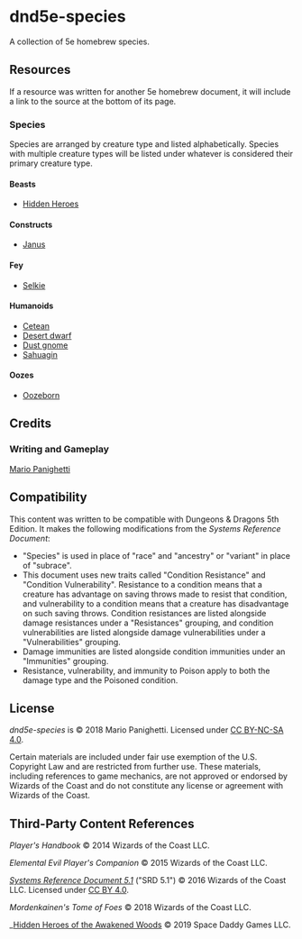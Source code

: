 # dnd5e-species

A collection of 5e homebrew species.

## Resources

If a resource was written for another 5e homebrew document, it will include a link to the source at the bottom of its page.

### Species

Species are arranged by creature type and listed alphabetically. Species with multiple creature types will be listed under whatever is considered their primary creature type.

#### Beasts

- [Hidden Heroes](beasts/hidden-heroes.md)

#### Constructs

- [Janus](constructs/janus.md)

#### Fey

- [Selkie](fey/selkie.md)

#### Humanoids

- [Cetean](humanoids/cetean.md)
- [Desert dwarf](humanoids/desert-dwarf.md)
- [Dust gnome](humanoids/dust-gnome.md)
- [Sahuagin](humanoids/sahuagin.md)

#### Oozes

- [Oozeborn](oozes/oozeborn.md)

## Credits

### Writing and Gameplay

[Mario Panighetti](https://mario.panighetti.net)

## Compatibility

This content was written to be compatible with Dungeons & Dragons 5th Edition. It makes the following modifications from the _Systems Reference Document_:

- "Species" is used in place of "race" and "ancestry" or "variant" in place of "subrace".
- This document uses new traits called "Condition Resistance" and "Condition Vulnerability". Resistance to a condition means that a creature has advantage on saving throws made to resist that condition, and vulnerability to a condition means that a creature has disadvantage on such saving throws. Condition resistances are listed alongside damage resistances under a "Resistances" grouping, and condition vulnerabilities are listed alongside damage vulnerabilities under a "Vulnerabilities" grouping.
- Damage immunities are listed alongside condition immunities under an "Immunities" grouping.
- Resistance, vulnerability, and immunity to Poison apply to both the damage type and the Poisoned condition.

## License

_dnd5e-species_ is © 2018 Mario Panighetti. Licensed under [CC BY-NC-SA 4.0](https://creativecommons.org/licenses/by-nc-sa/4.0/legalcode).

Certain materials are included under fair use exemption of the U.S. Copyright Law and are restricted from further use. These materials, including references to game mechanics, are not approved or endorsed by Wizards of the Coast and do not constitute any license or agreement with Wizards of the Coast.

## Third-Party Content References

_Player's Handbook_ © 2014 Wizards of the Coast LLC.

_Elemental Evil Player's Companion_ © 2015 Wizards of the Coast LLC.

_[Systems Reference Document 5.1](https://dnd.wizards.com/resources/systems-reference-document)_ ("SRD 5.1") © 2016 Wizards of the Coast LLC. Licensed under [CC BY 4.0](https://creativecommons.org/licenses/by/4.0/legalcode).

_Mordenkainen's Tome of Foes_ © 2018 Wizards of the Coast LLC.

_[Hidden Heroes of the Awakened Woods](https://www.spacedaddygames.com/hidden-heroes) © 2019 Space Daddy Games LLC.
